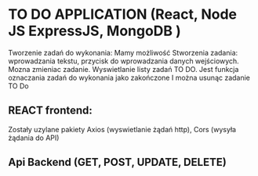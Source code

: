 # TO DO APPLICATION (React, Node JS ExpressJS, MongoDB )

Tworzenie zadań do wykonania:
Mamy możliwość Stworzenia zadania: wprowadzania tekstu, przycisk do wprowadzania danych wejściowych.
Mozna zmieniac zadanie.
Wyswietlanie listy zadań TO DO.
Jest funkcja oznaczania zadań do wykonania jako zakończone
I można usunąc zadanie TO Do

## REACT frontend:
Zostały uzylane pakiety Axios (wyswietlanie żądań http), Cors (wysyła żądania do API)
     

### 

## Api Backend (GET, POST, UPDATE, DELETE)
